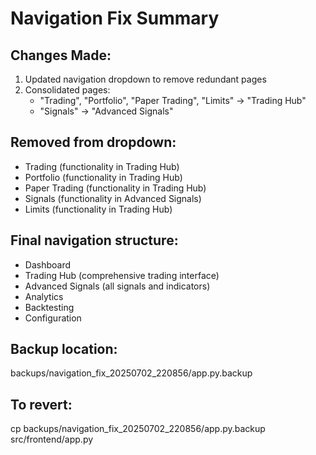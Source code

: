# Navigation Fix Summary

## Changes Made:
1. Updated navigation dropdown to remove redundant pages
2. Consolidated pages:
   - "Trading", "Portfolio", "Paper Trading", "Limits" → "Trading Hub"
   - "Signals" → "Advanced Signals"

## Removed from dropdown:
- Trading (functionality in Trading Hub)
- Portfolio (functionality in Trading Hub)
- Paper Trading (functionality in Trading Hub)
- Signals (functionality in Advanced Signals)
- Limits (functionality in Trading Hub)

## Final navigation structure:
- Dashboard
- Trading Hub (comprehensive trading interface)
- Advanced Signals (all signals and indicators)
- Analytics
- Backtesting
- Configuration

## Backup location:
backups/navigation_fix_20250702_220856/app.py.backup

## To revert:
cp backups/navigation_fix_20250702_220856/app.py.backup src/frontend/app.py
